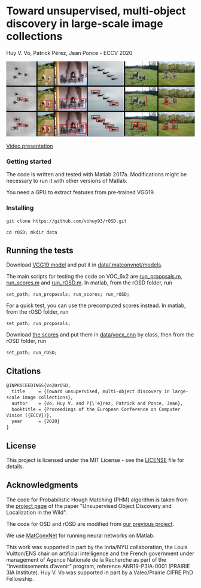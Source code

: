 # Toward unsupervised, multi-object discovery in large-scale image collections

Huy V. Vo, Patrick Pérez, Jean Ponce - ECCV 2020

![Teaser](images/multi_object.jpg)

[Video presentation](https://www.youtube.com/watch?v=v2vzEXOvUMs&feature=youtu.be)

### Getting started

The code is written and tested with Matlab 2017a. Modifications might be necessary to run it with other versions of Matlab.

You need a GPU to extract features from pre-trained VGG19.

### Installing 

```
git clone https://github.com/vohuy93/rOSD.git
```

```
cd rOSD; mkdir data
```

## Running the tests

Download [VGG19 model](https://www.vlfeat.org/matconvnet/models/imagenet-vgg-verydeep-19.mat) and put it in [data/.matconvnet/models](data/.matconvnet/models).

The main scripts for testing the code on VOC_6x2 are [run_proposals.m](run_proposals.m), [run_scores.m](run_scores.m) and [run_rOSD.m](run_rOSD.m). In matlab, from the rOSD folder, run 

```
set_path; run_proposals; run_scores; run_rOSD;
```

For a quick test, you can use the precomputed scores instead. In matlab, from the rOSD folder, run

```
set_path; run_proposals;
```   

Download [the scores](https://drive.google.com/drive/folders/1Q9mCnD9MIO0-CA6LvYvPR8JWSllDJSFX?usp=sharing) and put them in [data/vocx_cnn](data/vocx_cnn) by class, then from the rOSD folder, run

```
set_path; run_rOSD;
```


## Citations

```
@INPROCEEDINGS{Vo20rOSD,
  title     = {Toward unsupervised, multi-object discovery in large-scale image collections},
  author    = {Vo, Huy V. and P{\'e}rez, Patrick and Ponce, Jean},
  booktitle = {Proceedings of the European Conference on Computer Vision ({ECCV})},
  year      = {2020}
}
```

## License

This project is licensed under the MIT License - see the [LICENSE](LICENSE) file for details.

## Acknowledgments

The code for Probabilistic Hough Matching (PHM) algorithm is taken from the [project page](https://www.di.ens.fr/willow/research/objectdiscovery/) of the paper "Unsupervised Object Discovery and Localization in the Wild".

The code for OSD and rOSD are modified from [our previous project](https://github.com/huyvvo/OSD).

We use [MatConvNet](https://www.vlfeat.org/matconvnet/) for running neural networks on Matlab. 

This work was supported in part by the Inria/NYU collaboration, the Louis Vuitton/ENS chair on artificial intelligence and the French government under management of Agence Nationale de la Recherche as part of the “Investissements d’avenir” program, reference ANR19-P3IA-0001 (PRAIRIE 3IA Institute). Huy V. Vo was supported in part by a Valeo/Prairie CIFRE PhD Fellowship.
